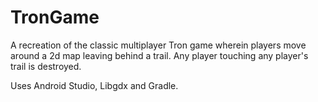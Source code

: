 # TronGame
A recreation of the classic multiplayer Tron game wherein players move around a 2d map leaving behind a trail. Any player touching any player's trail is destroyed.

Uses Android Studio, Libgdx and Gradle.
